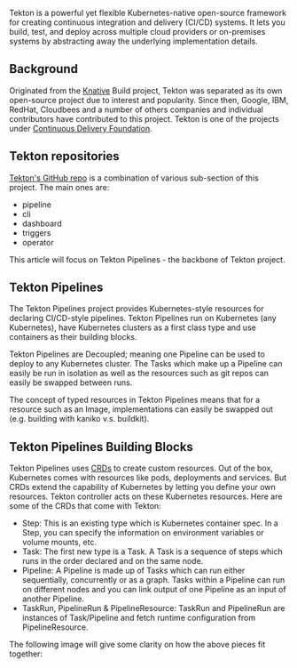 Tekton is a powerful yet flexible Kubernetes-native open-source framework for creating continuous integration and delivery (CI/CD) systems. It lets you build, test, and deploy across multiple cloud providers or on-premises systems by abstracting away the underlying implementation details.

## Background

Originated from the [Knative](https://knative.dev/) Build project, Tekton was separated as its own open-source project due to interest and popularity. Since then, Google, IBM, RedHat, Cloudbees and a number of others companies and individual contributors have contributed to this project. Tekton is one of the projects under [Continuous Delivery Foundation](https://cd.foundation/).

## Tekton repositories

[Tekton's GitHub repo](https://github.com/tektoncd) is a combination of various sub-section of this project. The main ones are:

* pipeline
* cli
* dashboard
* triggers
* operator

This article will focus on Tekton Pipelines - the backbone of Tekton project.

## Tekton Pipelines

The Tekton Pipelines project provides Kubernetes-style resources for declaring CI/CD-style pipelines. Tekton Pipelines run on Kubernetes (any Kubernetes), have Kubernetes clusters as a first class type and use containers as their building blocks. 

Tekton Pipelines are Decoupled; meaning one Pipeline can be used to deploy to any Kubernetes cluster. The Tasks which make up a Pipeline can easily be run in isolation as well as the resources such as git repos can easily be swapped between runs.

The concept of typed resources in Tekton Pipelines means that for a resource such as an Image, implementations can easily be swapped out (e.g. building with kaniko v.s. buildkit).

## Tekton Pipelines Building Blocks

Tekton Pipelines uses [CRDs](https://kubernetes.io/docs/concepts/extend-kubernetes/api-extension/custom-resources/) to create custom resources. Out of the box, Kubernetes comes with resources like pods, deployments and services. But CRDs extend the capability of Kubernetes by letting you define your own resources. Tekton controller acts on these Kubernetes resources.
Here are some of the CRDs that come with Tekton:

* Step: This is an existing type which is Kubernetes container spec. In a Step, you can specify the information on environment variables or volume mounts, etc.
* Task: The first new type is a Task. A Task is a sequence of steps which runs in the order declared and on the same node.
* Pipeline: A Pipeline is made up of Tasks which can run either sequentially, concurrently or as a graph. Tasks within a Pipeline can run on different nodes and you can link output of one Pipeline as an input of another Pipeline.
* TaskRun, PipelineRun & PipelineResource: TaskRun and PipelineRun are instances of Task/Pipeline and fetch runtime configuration from PipelineResource.

The following image will give some clarity on how the above pieces fit together:






